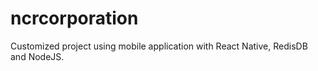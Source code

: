 # ncrcorporation
Customized project using mobile application with React Native, RedisDB and NodeJS.
